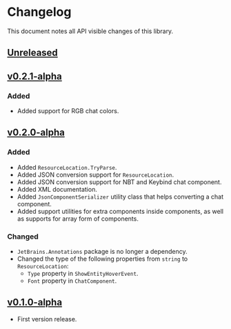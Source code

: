 # Changelog

This document notes all API visible changes of this library.

## [Unreleased]

## [v0.2.1-alpha]

### Added

- Added support for RGB chat colors.

## [v0.2.0-alpha]

### Added

- Added `ResourceLocation.TryParse`.
- Added JSON conversion support for `ResourceLocation`.
- Added JSON conversion support for NBT and Keybind chat component.
- Added XML documentation.
- Added `JsonComponentSerializer` utility class that helps converting a chat component.
- Added support utilities for extra components inside components, as well as supports for array form of components.

### Changed

- `JetBrains.Annotations` package is no longer a dependency.
- Changed the type of the following properties from `string` to `ResourceLocation`:
  - `Type` property in `ShowEntityHoverEvent`.
  - `Font` property in `ChatComponent`.

## [v0.1.0-alpha]

- First version release.

[Unreleased]: https://codeberg.org/WithLithum/MineJason/compare/v0.2.1-alpha...trunk
[v0.2.1-alpha]: https://codeberg.org/WithLithum/MineJason/compare/v0.2.0-alpha...v0.2.1-alpha
[v0.2.0-alpha]: https://codeberg.org/WithLithum/MineJason/compare/v0.1.0-alpha...v0.2.0-alpha
[v0.1.0-alpha]: https://codeberg.org/WithLithum/MineJason/src/tag/v0.1.0-alpha
